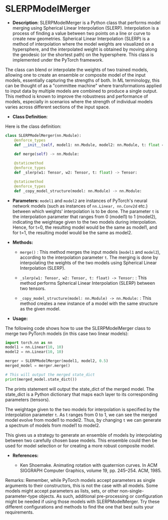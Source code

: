 # SLERPModelMerger

- **Description**: 
SLERPModelMerger is a Python class that performs model merging using Spherical Linear Interpolation (SLERP). Interpolation is a process of finding a value between two points on a line or curve to create new geometries. Spherical Linear Interpolation (SLERP) is a method of interpolation where the model weights are visualized on a hypersphere, and the interpolated weight is obtained by moving along the geodesic (or the shortest path) on the hypersphere. This class is implemented under the PyTorch framework.

The class can blend or interpolate the weights of two trained models, allowing one to create an ensemble or composite model of the input models, essentially capturing the strengths of both. In ML terminology, this can be thought of as a "committee machine" where transformations applied to input data by multiple models are combined to produce a single output. This method is known to improve the robustness and performance of models, especially in scenarios where the strength of individual models varies across different sections of the input space.

- **Class Definition**: 

Here is the class definition:

```python
class SLERPModelMerger(nn.Module):
    @enforce_types
    def __init__(self, model1: nn.Module, model2: nn.Module, t: float = 0.5):
    
    def merge(self) -> nn.Module:

    @staticmethod
    @enforce_types
    def _slerp(w1: Tensor, w2: Tensor, t: float) -> Tensor:

    @staticmethod
    @enforce_types
    def _copy_model_structure(model: nn.Module) -> nn.Module:
```

- **Parameters:**
    `model1` and `model2` are instances of PyTorch's neural network models (such as instances of `nn.Linear, nn.Conv2d` etc.) between which weights' interpolation is to be done. The parameter `t` is the interpolation parameter that ranges from 0 (model1) to 1 (model2), indicating the weightage given to the two models during interpolation. Hence, for t=0, the resulting model would be the same as model1, and for t=1, the resulting model would be the same as model2.

- **Methods:**

    - `merge()` : This method merges the input models (`model1` and `model2`), according to the interpolation parameter `t`. The merging is done by interpolating the weights of the two models using Spherical Linear Interpolation (SLERP).
    
    - `_slerp(w1: Tensor, w2: Tensor, t: float) -> Tensor:` : This method performs Spherical Linear Interpolation (SLERP) between two tensors.
    
    - `_copy_model_structure(model: nn.Module) -> nn.Module:` : This method creates a new instance of a model with the same structure as the given model.

- **Usage:**

The following code shows how to use the SLERPModelMerger class to merge two PyTorch models (in this case two linear models):

```python
import torch.nn as nn
model1 = nn.Linear(10, 10)
model2 = nn.Linear(10, 10)

merger = SLERPModelMerger(model1, model2, 0.5)
merged_model = merger.merge()

# This will output the merged state_dict
print(merged_model.state_dict())
```

The prints statement will output the state_dict of the merged model. The state_dict is a Python dictionary that maps each layer to its corresponding parameters (tensors). 

The weightage given to the two models for interpolation is specified by the interpolation parameter `t`. As t ranges from 0 to 1, we can see the merged model evolve from model1 to model2. Thus, by changing `t` we can generate a spectrum of models from model1 to model2.

This gives us a strategy to generate an ensemble of models by interpolating between two carefully chosen base models. This ensemble could then be used for model selection or for creating a more robust composite model.

- **References:**
    
    - Ken Shoemake. Animating rotation with quaternion curves. In ACM SIGGRAPH Computer Graphics, volume 19, pp. 245–254. ACM, 1985.

Remarks: Remember, while PyTorch models accept parameters as single arguments to their constructors, this is not the case with all models. Some models might accept parameters as lists, sets, or other non-single-parameter-type objects. As such, additional pre-processing or configuration might be needed if using those models with SLERPModelMerger. Try these different configurations and methods to find the one that best suits your requirements.
